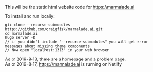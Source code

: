 This will be the static html website code for https://marmalade.ai

To install and run locally:  

    git clone --recurse-submodules https://github.com/craigfisk/marmalade.ai.git
    cd marmalade.ai  
    hugo server -D  
    // if you didn't include "--recurse-submodules" you will get error messages about missing theme components  
    // Now open "localhost:1313" in your web browser  

As of 2019-8-13, there are a homepage and a problem page.  
As of 2019-8-17, https://marmalade.ai is running on Netlify.
